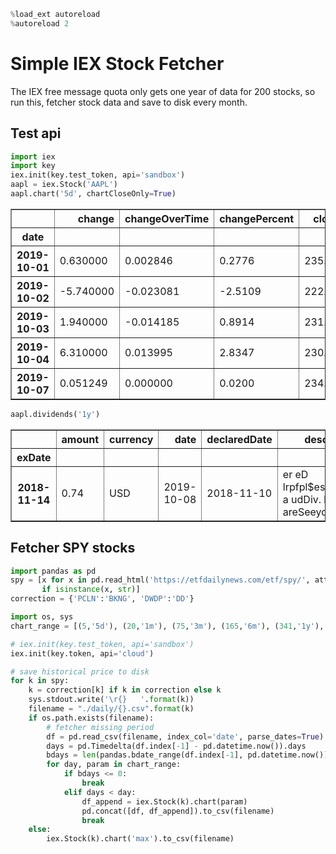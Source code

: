 

```python
%load_ext autoreload
%autoreload 2
```

# Simple IEX Stock Fetcher

The IEX free message quota only gets one year of data for 200 stocks, so run this, fetcher stock data and save to disk every month.


## Test api


```python
import iex
import key
iex.init(key.test_token, api='sandbox')
aapl = iex.Stock('AAPL')
aapl.chart('5d', chartCloseOnly=True)
```




<div>
<table border="1" class="dataframe">
  <thead>
    <tr style="text-align: right;">
      <th></th>
      <th>change</th>
      <th>changeOverTime</th>
      <th>changePercent</th>
      <th>close</th>
      <th>volume</th>
    </tr>
    <tr>
      <th>date</th>
      <th></th>
      <th></th>
      <th></th>
      <th></th>
      <th></th>
    </tr>
  </thead>
  <tbody>
    <tr>
      <th>2019-10-01</th>
      <td>0.630000</td>
      <td>0.002846</td>
      <td>0.2776</td>
      <td>235.08</td>
      <td>36626895</td>
    </tr>
    <tr>
      <th>2019-10-02</th>
      <td>-5.740000</td>
      <td>-0.023081</td>
      <td>-2.5109</td>
      <td>222.51</td>
      <td>35941685</td>
    </tr>
    <tr>
      <th>2019-10-03</th>
      <td>1.940000</td>
      <td>-0.014185</td>
      <td>0.8914</td>
      <td>231.78</td>
      <td>30438546</td>
    </tr>
    <tr>
      <th>2019-10-04</th>
      <td>6.310000</td>
      <td>0.013995</td>
      <td>2.8347</td>
      <td>230.24</td>
      <td>34995248</td>
    </tr>
    <tr>
      <th>2019-10-07</th>
      <td>0.051249</td>
      <td>0.000000</td>
      <td>0.0200</td>
      <td>234.46</td>
      <td>32130948</td>
    </tr>
  </tbody>
</table>
</div>




```python
aapl.dividends('1y')
```




<div>
<table border="1" class="dataframe">
  <thead>
    <tr style="text-align: right;">
      <th></th>
      <th>amount</th>
      <th>currency</th>
      <th>date</th>
      <th>declaredDate</th>
      <th>description</th>
      <th>flag</th>
      <th>frequency</th>
      <th>paymentDate</th>
      <th>recordDate</th>
    </tr>
    <tr>
      <th>exDate</th>
      <th></th>
      <th></th>
      <th></th>
      <th></th>
      <th></th>
      <th></th>
      <th></th>
      <th></th>
      <th></th>
    </tr>
  </thead>
  <tbody>
    <tr>
      <th>2018-11-14</th>
      <td>0.74</td>
      <td>USD</td>
      <td>2019-10-08</td>
      <td>2018-11-10</td>
      <td>er eD lrpfpl$esAa7reP a udDiv. h3 areSeeydicr ...</td>
      <td>QhneQoNCao g</td>
      <td>reayurltQ</td>
      <td>2018-11-29</td>
      <td>2018-11-14</td>
    </tr>
  </tbody>
</table>
</div>



## Fetcher SPY stocks


```python
import pandas as pd
spy = [x for x in pd.read_html('https://etfdailynews.com/etf/spy/', attrs={'id': 'etfs-that-own'})[0].Symbol.values.tolist()
       if isinstance(x, str)]
correction = {'PCLN':'BKNG', 'DWDP':'DD'}
```


```python
import os, sys
chart_range = [(5,'5d'), (20,'1m'), (75,'3m'), (165,'6m'), (341,'1y'), (715,'2y'), (99999,'max')]
```


```python
# iex.init(key.test_token, api='sandbox')
iex.init(key.token, api='cloud')

# save historical price to disk
for k in spy:
    k = correction[k] if k in correction else k
    sys.stdout.write('\r{}   '.format(k))
    filename = "./daily/{}.csv".format(k)
    if os.path.exists(filename):
        # fetcher missing period
        df = pd.read_csv(filename, index_col='date', parse_dates=True)
        days = pd.Timedelta(df.index[-1] - pd.datetime.now()).days
        bdays = len(pandas.bdate_range(df.index[-1], pd.datetime.now())) - 1
        for day, param in chart_range:
            if bdays <= 0:
                break
            elif days < day:
                df_append = iex.Stock(k).chart(param)
                pd.concat([df, df_append]).to_csv(filename)
                break
    else:
        iex.Stock(k).chart('max').to_csv(filename)


```


```python

```


```python

```

